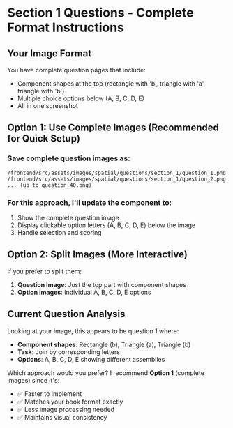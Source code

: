 # Section 1 Questions - Complete Format Instructions

## Your Image Format
You have complete question pages that include:
- Component shapes at the top (rectangle with 'b', triangle with 'a', triangle with 'b')
- Multiple choice options below (A, B, C, D, E)
- All in one screenshot

## Option 1: Use Complete Images (Recommended for Quick Setup)

### Save complete question images as:
```
/frontend/src/assets/images/spatial/questions/section_1/question_1.png
/frontend/src/assets/images/spatial/questions/section_1/question_2.png
... (up to question_40.png)
```

### For this approach, I'll update the component to:
1. Show the complete question image
2. Display clickable option letters (A, B, C, D, E) below the image
3. Handle selection and scoring

## Option 2: Split Images (More Interactive)

If you prefer to split them:
1. **Question image**: Just the top part with component shapes
2. **Option images**: Individual A, B, C, D, E options

## Current Question Analysis
Looking at your image, this appears to be question 1 where:
- **Component shapes**: Rectangle (b), Triangle (a), Triangle (b)
- **Task**: Join by corresponding letters
- **Options**: A, B, C, D, E showing different assemblies

Which approach would you prefer? I recommend **Option 1** (complete images) since it's:
- ✅ Faster to implement
- ✅ Matches your book format exactly
- ✅ Less image processing needed
- ✅ Maintains visual consistency
